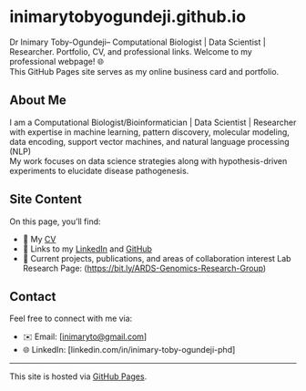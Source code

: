 # inimarytobyogundeji.github.io
Dr Inimary Toby-Ogundeji– Computational Biologist | Data Scientist | Researcher. Portfolio, CV, and professional links.
Welcome to my professional webpage! 🌐  
This GitHub Pages site serves as my online business card and portfolio.  

## About Me
I am a Computational Biologist/Bioinformatician | Data Scientist | Researcher with expertise in machine learning, pattern discovery, molecular modeling, data encoding, support vector machines, and natural language processing (NLP)  
My work focuses on data science strategies along with hypothesis-driven experiments to elucidate disease pathogenesis.  

## Site Content
On this page, you’ll find:  
- 📄 My [CV](./)  
- 🔗 Links to my [LinkedIn](https://www.linkedin.com/in/inimary-toby-ogundeji-phd-1430818?utm_source=share&utm_campaign=share_via&utm_content=profile&utm_medium=android_app) and [GitHub](https://github.com/initoby)  
- 🧪 Current projects, publications, and areas of collaboration interest  Lab Research Page: (https://bit.ly/ARDS-Genomics-Research-Group)

## Contact
Feel free to connect with me via:  
- ✉️ Email: [inimaryto@gmail.com]  
- 🌐 LinkedIn: [linkedin.com/in/inimary-toby-ogundeji-phd]  

---
This site is hosted via [GitHub Pages](https://pages.github.com/).
